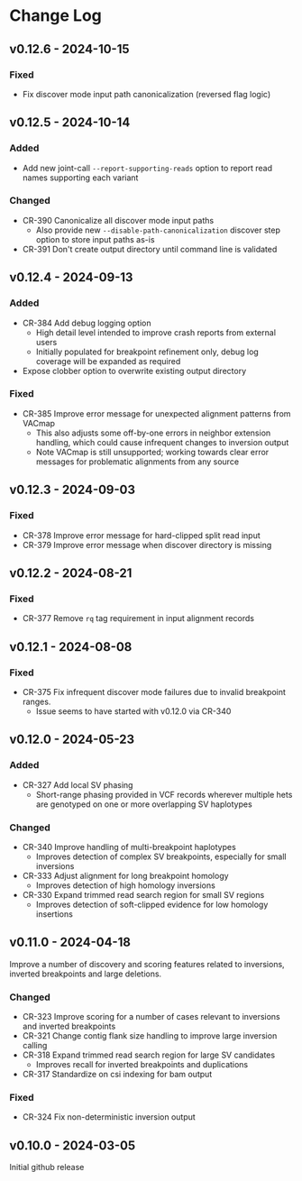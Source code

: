 # Change Log

## v0.12.6 - 2024-10-15

### Fixed

- Fix discover mode input path canonicalization (reversed flag logic)

## v0.12.5 - 2024-10-14

### Added

- Add new joint-call `--report-supporting-reads` option to report read names supporting each variant

### Changed

- CR-390 Canonicalize all discover mode input paths
  - Also provide new `--disable-path-canonicalization` discover step option to store input paths as-is
- CR-391 Don't create output directory until command line is validated

## v0.12.4 - 2024-09-13

### Added
- CR-384 Add debug logging option
  - High detail level intended to improve crash reports from external users
  - Initially populated for breakpoint refinement only, debug log coverage will be expanded as required
- Expose clobber option to overwrite existing output directory

### Fixed
- CR-385 Improve error message for unexpected alignment patterns from VACmap
  - This also adjusts some off-by-one errors in neighbor extension handling, which could cause infrequent changes to inversion output
  - Note VACmap is still unsupported; working towards clear error messages for problematic alignments from any source

## v0.12.3 - 2024-09-03

### Fixed
- CR-378 Improve error message for hard-clipped split read input
- CR-379 Improve error message when discover directory is missing

## v0.12.2 - 2024-08-21

### Fixed
- CR-377 Remove `rq` tag requirement in input alignment records

## v0.12.1 - 2024-08-08

### Fixed
- CR-375 Fix infrequent discover mode failures due to invalid breakpoint ranges.
  - Issue seems to have started with v0.12.0 via CR-340

## v0.12.0 - 2024-05-23

### Added
- CR-327 Add local SV phasing
  - Short-range phasing provided in VCF records wherever multiple hets are genotyped on one or more overlapping SV haplotypes

### Changed
- CR-340 Improve handling of multi-breakpoint haplotypes
  - Improves detection of complex SV breakpoints, especially for small inversions
- CR-333 Adjust alignment for long breakpoint homology
  - Improves detection of high homology inversions
- CR-330 Expand trimmed read search region for small SV regions
  - Improves detection of soft-clipped evidence for low homology insertions

## v0.11.0 - 2024-04-18

Improve a number of discovery and scoring features related to inversions, inverted breakpoints and large deletions.

### Changed
- CR-323 Improve scoring for a number of cases relevant to inversions and inverted breakpoints
- CR-321 Change contig flank size handling to improve large inversion calling
- CR-318 Expand trimmed read search region for large SV candidates
  - Improves recall for inverted breakpoints and duplications
- CR-317 Standardize on csi indexing for bam output

### Fixed
- CR-324 Fix non-deterministic inversion output

## v0.10.0 - 2024-03-05

Initial github release
